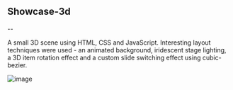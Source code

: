 <h2>Showcase-3d</h2>

--

<p> A small 3D scene using HTML, CSS and JavaScript. Interesting layout techniques were used - an animated background, iridescent stage lighting, a 3D item rotation effect and a custom slide switching effect using cubic-bezier. </p>


![image](https://github.com/0trava/showcase-3d-effect/assets/102797527/739cd9d9-f61e-41ff-b97f-a0a61e92a0ea)
